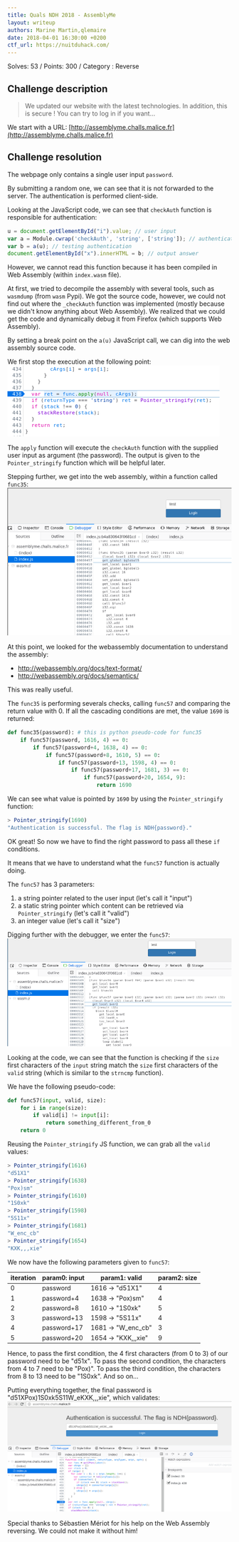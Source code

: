```yaml
---
title: Quals NDH 2018 - AssemblyMe
layout: writeup
authors: Marine Martin,qlemaire
date: 2018-04-01 16:30:00 +0200
ctf_url: https://nuitduhack.com/
---
```

Solves: 53 / Points: 300 / Category : Reverse

## Challenge description
> We updated our website with the latest technologies. In addition, this is secure ! You can try to log in if you want...

We start with a URL: [http://assemblyme.challs.malice.fr](http://assemblyme.challs.malice.fr)

## Challenge resolution
The webpage only contains a single user input `password`.

By submitting a random one, we can see that it is not forwarded to the server. The authentication is performed client-side.

Looking at the JavaScript code, we can see that `checkAuth` function is responsible for authentication:
```js
u = document.getElementById("i").value; // user input
var a = Module.cwrap('checkAuth', 'string', ['string']); // authentication function
var b = a(u); // testing authentication
document.getElementById("x").innerHTML = b; // output answer
```
However, we cannot read this function because it has been compiled in Web Assembly (within `index.wasm` file).

At first, we tried to decompile the assembly with several tools, such as `wasmdump` (from `wasm` Pypi). We got the source code, however, we could not find out where the `_checkAuth` function was implemented (mostly because we didn't know anything about Web Assembly). We realized that we could get the code and dynamically debug it from Firefox (which supports Web Assembly).

By setting a break point on the `a(u)` JavaScript call, we can dig into the web assembly source code.

We first stop the execution at the following point:
![Breakpoint](/assets/ndh18-assemblyme-breakpoint.png)

The `apply` function will execute the `checkAuth` function with the supplied user input as argument (the password). The output is given to the `Pointer_stringify` function which will be helpful later.

Stepping further, we get into the web assembly, within a function called `func35`:
![Func35](/assets/ndh18-assemblyme-func35.png)

At this point, we looked for the webassembly documentation to understand the assembly:
* http://webassembly.org/docs/text-format/
* http://webassembly.org/docs/semantics/

This was really useful.

The `func35` is performing severals checks, calling `func57` and comparing the return value with 0. If all the cascading conditions are met, the value `1690` is returned:
```python
def func35(password): # this is python pseudo-code for func35
    if func57(password, 1616, 4) == 0:
        if func57(password+4, 1638, 4) == 0:
            if func57(password+8, 1610, 5) == 0:
                if func57(password+13, 1598, 4) == 0:
                    if func57(password+17, 1681, 3) == 0:
                        if func57(password+20, 1654, 9):
                            return 1690
```

We can see what value is pointed by `1690` by using the `Pointer_stringify` function:
```js
> Pointer_stringify(1690)
"Authentication is successful. The flag is NDH{password}."
```

OK great! So now we have to find the right password to pass all these `if` conditions.

It means that we have to understand what the `func57` function is actually doing.

The `func57` has 3 parameters:
1. a string pointer related to the user input (let's call it "input")
2. a static string pointer which content can be retrieved via `Pointer_stringify` (let's call it "valid")
3. an integer value (let's call it "size")

Digging further with the debugger, we enter the `func57`:
![Func35](/assets/ndh18-assemblyme-func57.png)

Looking at the code, we can see that the function is checking if the `size` first characters of the `input` string match the `size` first characters of the `valid` string (which is similar to the `strncmp` function).

We have the following pseudo-code:
```python
def func57(input, valid, size):
    for i in range(size):
        if valid[i] != input[i]:
            return something_different_from_0
    return 0
```

Reusing the `Pointer_stringify` JS function, we can grab all the `valid` values:
```js
> Pointer_stringify(1616) 
"d51X1"
> Pointer_stringify(1638)
"Pox)sm"
> Pointer_stringify(1610)
"1S0xk"
> Pointer_stringify(1598)
"5S11x"
> Pointer_stringify(1681)
"W_enc_cb"
> Pointer_stringify(1654)
"KXK,,,xie"
```

We now have the following parameters given to `func57`:

| iteration | param0: input | param1: valid | param2: size |
| --- | --- | --- | --- |
| 0 | password | 1616 -> "d51X1" | 4 | 
| 1 | password+4 | 1638 -> "Pox)sm" | 4 | 
| 2 | password+8 | 1610 -> "1S0xk" | 5 |
| 3 | password+13 | 1598 -> "5S11x" | 4 |
| 4 | password+17 | 1681 -> "W_enc_cb" | 3 |
| 5 | password+20 | 1654 -> "KXK,,,xie" | 9 |

Hence, to pass the first condition, the 4 first characters (from 0 to 3) of our password need to be "d51x".
To pass the second condition, the characters from 4 to 7 need to be "Pox)".
To pass the third condition, the characters from 8 to 13 need to be "1S0xk".
And so on...

Putting everything together, the final password is "d51XPox)1S0xk5S11W_eKXK,,,xie", which validates:
![Flag](/assets/ndh18-assemblyme-flag.png)

Special thanks to Sébastien Mériot for his help on the Web Assembly reversing. We could not make it without him!
